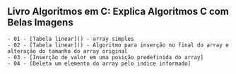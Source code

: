 ## Livro Algoritmos em C: Explica Algoritmos C com Belas Imagens

    - 01 - [Tabela linear]() - array simples
    - 02 - [Tabela linear]() - Algoritmo para inserção no final do array e alteração do tamanho do array original
    - 03 - [Inserção de valor em uma posição predefinida do array]
    - 04 - [Deleta um elemento do array pelo indice informado]
